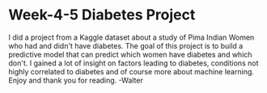 # Week-4-5 Diabetes Project

I did a project from a Kaggle dataset about a study of Pima Indian Women who had and didn't have diabetes. The goal of this project is to build a predictive model that can predict which women have diabetes and which don't. I gained a lot of insight on factors leading to diabetes, conditions not highly correlated to diabetes and of course more about machine learning. Enjoy and thank you for reading. -Walter 
